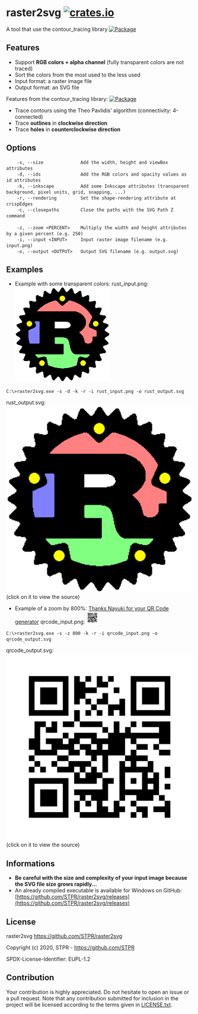 # raster2svg [![crates.io][cratesio-img]][cratesio-url]

A tool that use the contour_tracing library [![Package][package-img]][package-url]

## Features

- Support **RGB colors + alpha channel** (fully transparent colors are not traced)
- Sort the colors from the most used to the less used
- Input format: a raster image file
- Output format: an SVG file

Features from the contour_tracing library: [![Package][package-img]][package-url]
- Trace contours using the Theo Pavlidis' algorithm (connectivity: 4-connected)
- Trace **outlines** in **clockwise direction**
- Trace **holes** in **counterclockwise direction**

## Options
```
    -s, --size              Add the width, height and viewBox attributes
    -d, --ids               Add the RGB colors and opacity values as id attributes
    -k, --inkscape          Add some Inkscape attributes (transparent background, pixel units, grid, snapping, ...)
    -r, --rendering         Set the shape-rendering attribute at crispEdges
    -c, --closepaths        Close the paths with the SVG Path Z command

    -z, --zoom <PERCENT>    Multiply the width and height attributes by a given percent (e.g. 250)
    -i, --input <INPUT>     Input raster image filename (e.g. input.png)
    -o, --output <OUTPUT>   Output SVG filename (e.g. output.svg)
```
## Examples

- Example with some transparent colors:
rust_input.png: [![rust_input.png][rust-input-img]][rust-input-url]
```
C:\>raster2svg.exe -s -d -k -r -i rust_input.png -o rust_output.svg
```
rust_output.svg: [![rust_output.svg][rust-output-img]][rust-output-url] (click on it to view the source)

- Example of a zoom by 800%: [Thanks Nayuki for your QR Code generator](https://www.nayuki.io/page/qr-code-generator-library)
qrcode_input.png: [![qrcode_input.png][qrcode-input-img]][qrcode-input-url]
```
C:\>raster2svg.exe -s -z 800 -k -r -i qrcode_input.png -o qrcode_output.svg
```
qrcode_output.svg: [![qrcode_output.svg][qrcode-output-img]][qrcode-output-url] (click on it to view the source)

## Informations

- **Be careful with the size and complexity of your input image because the SVG file size grows rapidly...**
- An already compiled executable is available for Windows on GitHub: [https://github.com/STPR/raster2svg/releases](https://github.com/STPR/raster2svg/releases)

## License

raster2svg
https://github.com/STPR/raster2svg

Copyright (c) 2020, STPR - https://github.com/STPR

SPDX-License-Identifier: EUPL-1.2

## Contribution

Your contribution is highly appreciated. Do not hesitate to open an issue or a
pull request. Note that any contribution submitted for inclusion in the project
will be licensed according to the terms given in [LICENSE.txt](LICENSE.txt).

[cratesio-img]: https://img.shields.io/crates/v/raster2svg.svg
[cratesio-url]: https://crates.io/crates/raster2svg
[package-img]: https://img.shields.io/crates/v/contour_tracing.svg
[package-url]: https://crates.io/crates/contour_tracing
[qrcode-input-img]: https://github.com/STPR/raster2svg/raw/master/example/qrcode_input.png
[qrcode-input-url]: https://github.com/STPR/raster2svg/raw/master/example/qrcode_input.png
[qrcode-output-img]: https://github.com/STPR/raster2svg/raw/master/example/qrcode_output.svg?sanitize=true
[qrcode-output-url]: https://github.com/STPR/raster2svg/raw/master/example/qrcode_output.svg
[rust-input-img]: https://github.com/STPR/raster2svg/raw/master/example/rust_input.png
[rust-input-url]: https://github.com/STPR/raster2svg/raw/master/example/rust_input.png
[rust-output-img]: https://github.com/STPR/raster2svg/raw/master/example/rust_output.svg?sanitize=true
[rust-output-url]: https://github.com/STPR/raster2svg/raw/master/example/rust_output.svg
